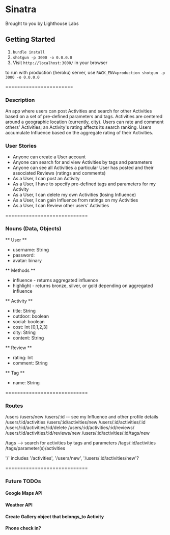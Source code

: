 Sinatra
=============

Brought to you by Lighthouse Labs

## Getting Started

1. `bundle install`
2. `shotgun -p 3000 -o 0.0.0.0`
3. Visit `http://localhost:3000/` in your browser

to run with production (heroku) server, use 
`RACK_ENV=production shotgun -p 3000 -o 0.0.0.0`

=======================
### Description

An app where users can post Activities and search for other Activities based on a set of pre-defined parameters and tags. Activities are centered around a geographic location (currently, city). Users can rate and comment others' Activities; an Activity's rating affects its search ranking. Users accumulate Influence based on the aggregate rating of their Activities.

### User Stories

* Anyone can create a User account      
* Anyone can search for and view Activities by tags and parameters      
* Anyone can see all Activities a particular User has posted and their associated Reviews (ratings and comments)      
* As a User, I can post an Activity     
* As a User, I have to specify pre-defined tags and parameters for my Activity      
* As a User, I can delete my own Activities (losing Influence)      
* As a User, I can gain Influence from ratings on my Activities     
* As a User, I can Review other users' Activities       

============================

### Nouns (Data, Objects)

** User **
* username: String
* password: 
* avatar: binary

** Methods **
* influence - returns aggregated influence
* highlight - returns bronze, silver, or gold depending on aggregated influence


** Activity **
* title: String
* outdoor: boolean
* social: boolean
* cost: Int [0,1,2,3]
* city: String
* content: String

** Review **
* rating: Int
* comment: String

** Tag **
* name: String

============================

### Routes
/users
/users/new
/users/:id -- see my Influence and other profile details
/users/:id/activities
/users/:id/activities/new
/users/:id/activities/:id
/users/:id/activities/:id/delete
/users/:id/activities/:id/reviews/
/users/:id/activities/:id/reviews/new
/users/:id/activities/:id/tags/new

/tags --> search for activities by tags and parameters
/tags/:id/activities
/tags/parameter(s)/activities

'/' includes  '/activities', '/users/new', '/users/:id/activities/new'?

============================


### Future TODOs

#### Google Maps API
#### Weather API
#### Create Gallery object that belongs_to Activity
#### Phone check in?

